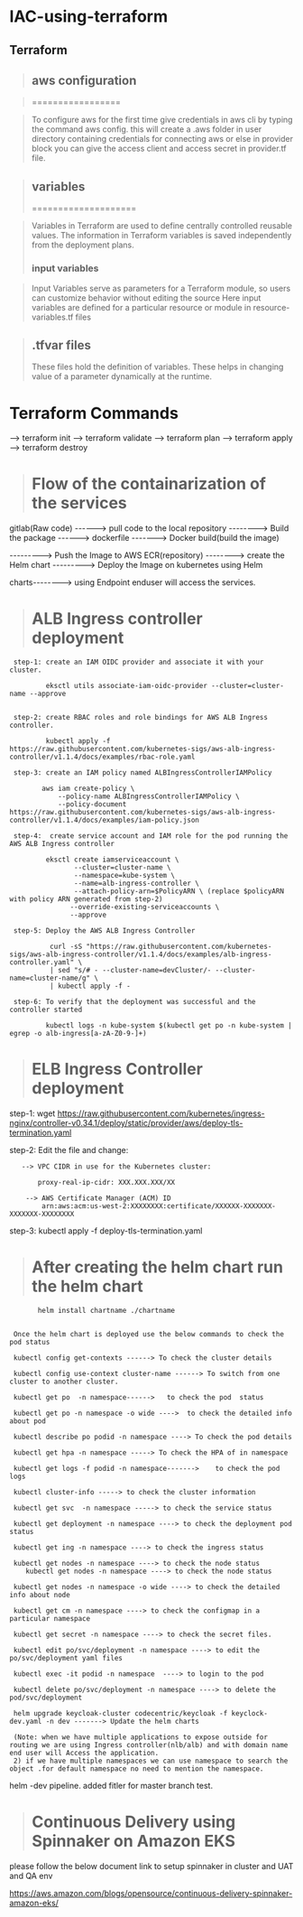 # IAC-using-terraform
## Terraform

> ## aws configuration

>=================

> To configure aws for the first time give credentials in aws cli by typing the command aws config.
> this will create a .aws folder in user directory containing credentials for connecting aws
> or else in provider block you can give the access client and access secret in provider.tf file.

> ## variables
>====================

> Variables in Terraform are used to define centrally controlled reusable values. 
The information in Terraform variables is saved independently from the deployment plans.
> ### input variables

> Input Variables serve as parameters for a Terraform module, so users can customize behavior without editing the source
> Here input variables are defined for a particular resource or module in resource-variables.tf files

> ## .tfvar files
> These files hold the definition of variables.
> These helps in changing value of a parameter dynamically at the runtime.

# Terraform Commands

--> terraform init
--> terraform validate
--> terraform plan
--> terraform apply
--> terraform destroy

> Flow of the containarization of the services
> ===============================================


  gitlab(Raw code) ------> pull code to the local repository --------> Build the package ------> dockerfile -------> Docker build(build the image) 
  
  ---------> Push the Image to AWS ECR(repository) --------> create the Helm chart ---------> Deploy the Image on kubernetes using Helm 

  charts--------> using Endpoint enduser will access the services.


>    ALB Ingress controller deployment 
 >   ===============================================

     step-1: create an IAM OIDC provider and associate it with your cluster.
             
             eksctl utils associate-iam-oidc-provider --cluster=cluster-name --approve
     
   
     step-2: create RBAC roles and role bindings for AWS ALB Ingress controller.
  
             kubectl apply -f https://raw.githubusercontent.com/kubernetes-sigs/aws-alb-ingress-controller/v1.1.4/docs/examples/rbac-role.yaml
             
     step-3: create an IAM policy named ALBIngressControllerIAMPolicy
  
            aws iam create-policy \
                --policy-name ALBIngressControllerIAMPolicy \
                --policy-document https://raw.githubusercontent.com/kubernetes-sigs/aws-alb-ingress-controller/v1.1.4/docs/examples/iam-policy.json    
                
     step-4:  create service account and IAM role for the pod running the AWS ALB Ingress controller
                  
             eksctl create iamserviceaccount \
                    --cluster=cluster-name \
                    --namespace=kube-system \
                    --name=alb-ingress-controller \
                    --attach-policy-arn=$PolicyARN \ (replace $policyARN with policy ARN generated from step-2)
                   --override-existing-serviceaccounts \
                   --approve
                   
     step-5: Deploy the AWS ALB Ingress Controller
              
              curl -sS "https://raw.githubusercontent.com/kubernetes-sigs/aws-alb-ingress-controller/v1.1.4/docs/examples/alb-ingress-controller.yaml" \
              | sed "s/# - --cluster-name=devCluster/- --cluster-name=cluster-name/g" \
              | kubectl apply -f - 
        
     step-6: To verify that the deployment was successful and the controller started
  
             kubectl logs -n kube-system $(kubectl get po -n kube-system | egrep -o alb-ingress[a-zA-Z0-9-]+)
             
             
 >  ELB Ingress Controller deployment
>   ====================================

 step-1: wget https://raw.githubusercontent.com/kubernetes/ingress-nginx/controller-v0.34.1/deploy/static/provider/aws/deploy-tls-termination.yaml
 
 step-2: Edit the file and change:

       --> VPC CIDR in use for the Kubernetes cluster:

           proxy-real-ip-cidr: XXX.XXX.XXX/XX

        --> AWS Certificate Manager (ACM) ID
            arn:aws:acm:us-west-2:XXXXXXXX:certificate/XXXXXX-XXXXXXX-XXXXXXX-XXXXXXXX
            
 step-3:    kubectl apply -f deploy-tls-termination.yaml  
  > After creating the helm chart run the helm chart
>   ====================================================


           helm install chartname ./chartname
           

     Once the helm chart is deployed use the below commands to check the pod status

     kubectl config get-contexts ------> To check the cluster details
     
     kubectl config use-context cluster-name ------> To switch from one cluster to another cluster.
     
     kubectl get po  -n namespace------>   to check the pod  status

     kubectl get po -n namespace -o wide ---->  to check the detailed info about pod
     
     kubectl describe po podid -n namespace ----> To check the pod details
     
     kubectl get hpa -n namespace -----> To check the HPA of in namespace

     kubectl get logs -f podid -n namespace------->    to check the pod logs

     kubectl cluster-info -----> to check the cluster information

     kubectl get svc  -n namespace -----> to check the service status

     kubectl get deployment -n namespace ----> to check the deployment pod status

     kubectl get ing -n namespace ----> to check the ingress status

     kubectl get nodes -n namespace ----> to check the node status
        kubectl get nodes -n namespace ----> to check the node status

     kubectl get nodes -n namespace -o wide ----> to check the detailed info about node

     kubectl get cm -n namespace ----> to check the configmap in a particular namespace

     kubectl get secret -n namespace ----> to check the secret files.

     kubectl edit po/svc/deployment -n namespace ----> to edit the po/svc/deployment yaml files

     kubectl exec -it podid -n namespace  ----> to login to the pod

     kubectl delete po/svc/deployment -n namespace ----> to delete the pod/svc/deployment
     
     helm upgrade keycloak-cluster codecentric/keycloak -f keyclock-dev.yaml -n dev -------> Update the helm charts 

     (Note: when we have multiple applications to expose outside for routing we are using Ingress controller(nlb/alb) and with domain name end user will Access the application.
     2) if we have multiple namespaces we can use namespace to search the object .for default namespace no need to mention the namespace.





helm -dev pipeline. added fitler for master branch test.


> Continuous Delivery using Spinnaker on Amazon EKS
> ==================================================

please follow the below document link to setup spinnaker in cluster and UAT and QA env

https://aws.amazon.com/blogs/opensource/continuous-delivery-spinnaker-amazon-eks/
